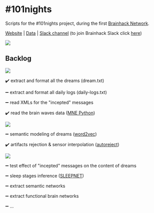 # #101nights
Scripts for the #101nights project, during the first [Brainhack Network](http://brainhack-networks.com/program).

[Website](http://www.dreamsessions.org/101nights.html) | [Data](https://www.dropbox.com/sh/bnzgspyjutjyjcq/AAD63mR1tLYxtytRVQiTCMLDa?dl=0) | [Slack channel](https://brainhack.slack.com/messages/101nights/) (to join Brainhack Slack click [here](https://brainhack-slack-invite.herokuapp.com/))

<img src="http://www.dreamsessions.org/images/101nights/Panorama.jpg">

## Backlog
<img src="https://img.shields.io/badge/1-Ready%3F-red.svg?longCache=true&style=for-the-badge">

:heavy_check_mark: extract and format all the dreams (dream.txt)

:heavy_minus_sign: extract and format all daily logs (daily-logs.txt)

:heavy_minus_sign: read XMLs for the "incepted" messages

:heavy_check_mark: read the brain waves data ([MNE Python](https://github.com/mne-tools/mne-python))

<img src="https://img.shields.io/badge/2-Steady...-orange.svg?longCache=true&style=for-the-badge">

:heavy_minus_sign: semantic modeling of dreams ([word2vec](https://radimrehurek.com/gensim/models/word2vec.html))

:heavy_check_mark: artifacts rejection & sensor interpolation ([autoreject](http://autoreject.github.io/))

<img src="https://img.shields.io/badge/3-Go!-green.svg?longCache=true&style=for-the-badge">

:heavy_minus_sign: test effect of "incepted" messages on the content of dreams

:heavy_minus_sign: sleep stages inference ([SLEEPNET](https://arxiv.org/pdf/1707.08262.pdf))

:heavy_minus_sign: extract semantic networks

:heavy_minus_sign: extract functional brain networks

:heavy_minus_sign: ...
